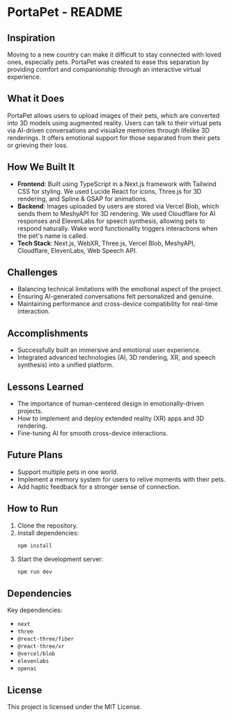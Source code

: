 
# PortaPet - README

## Inspiration
Moving to a new country can make it difficult to stay connected with loved ones, especially pets. PortaPet was created to ease this separation by providing comfort and companionship through an interactive virtual experience.

## What it Does
PortaPet allows users to upload images of their pets, which are converted into 3D models using augmented reality. Users can talk to their virtual pets via AI-driven conversations and visualize memories through lifelike 3D renderings. It offers emotional support for those separated from their pets or grieving their loss.

## How We Built It
- **Frontend**: Built using TypeScript in a Next.js framework with Tailwind CSS for styling. We used Lucide React for icons, Three.js for 3D rendering, and Spline & GSAP for animations.
- **Backend**: Images uploaded by users are stored via Vercel Blob, which sends them to MeshyAPI for 3D rendering. We used Cloudflare for AI responses and ElevenLabs for speech synthesis, allowing pets to respond naturally. Wake word functionality triggers interactions when the pet's name is called.
- **Tech Stack**: Next.js, WebXR, Three.js, Vercel Blob, MeshyAPI, Cloudflare, ElevenLabs, Web Speech API.

## Challenges
- Balancing technical limitations with the emotional aspect of the project.
- Ensuring AI-generated conversations felt personalized and genuine.
- Maintaining performance and cross-device compatibility for real-time interaction.

## Accomplishments
- Successfully built an immersive and emotional user experience.
- Integrated advanced technologies (AI, 3D rendering, XR, and speech synthesis) into a unified platform.

## Lessons Learned
- The importance of human-centered design in emotionally-driven projects.
- How to implement and deploy extended reality (XR) apps and 3D rendering.
- Fine-tuning AI for smooth cross-device interactions.

## Future Plans
- Support multiple pets in one world.
- Implement a memory system for users to relive moments with their pets.
- Add haptic feedback for a stronger sense of connection.

## How to Run
1. Clone the repository.
2. Install dependencies:
   ```bash
   npm install
   ```
3. Start the development server:
   ```bash
   npm run dev
   ```

## Dependencies
Key dependencies:
- `next`
- `three`
- `@react-three/fiber`
- `@react-three/xr`
- `@vercel/blob`
- `elevenlabs`
- `openai`

## License
This project is licensed under the MIT License.
